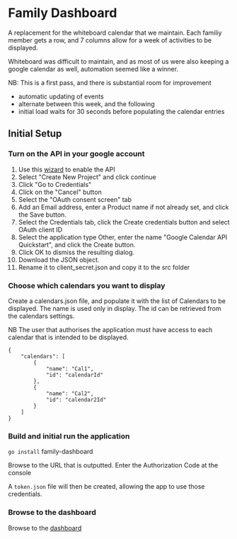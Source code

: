 # Family Dashboard

A replacement for the whiteboard calendar that we maintain.  Each familiy member gets a row, and 7 columns allow for a week of activities to be displayed.

Whiteboard was difficult to maintain, and as most of us were also keeping a google calendar as well, automation seemed like a winner.

NB: This is a first pass, and there is substantial room for improvement

- automatic updating of events
- alternate between this week, and the following
- initial load waits for 30 seconds before populating the calendar entries

## Initial Setup

### Turn on the API in your google account
1. Use this [wizard](https://console.developers.google.com/start/api?id=calendar) to enable the API
1. Select "Create New Project" and click continue
1. Click "Go to Credentials"
1. Click on the "Cancel" button
1. Select the "OAuth consent screen" tab
1. Add an Email address, enter a Product name if not already set, and click the Save button.
1. Select the Credentials tab, click the Create credentials button and select OAuth client ID
1. Select the application type Other, enter the name "Google Calendar API Quickstart", and click the Create button.
1. Click OK to dismiss the resulting dialog.
1. Download the JSON object.
1. Rename it to client_secret.json and copy it to the src folder

### Choose which calendars you want to display
Create a calendars.json file, and populate it with the list of Calendars to be displayed.  The name is used only in display.  The id can be retrieved from the calendars settings.

NB The user that authorises the application must have access to each calendar that is intended to be displayed.

```:json
{
    "calendars": [
        {
            "name": "Cal1",
            "id": "calendarId"
        },
        {
            "name": "Cal2",
            "id": "calendar2Id"
        }
    ]
}
```

### Build and initial run the application

`go install`
family-dashboard

Browse to the URL that is outputted.
Enter the Authorization Code at the console

A `token.json` file will then be created, allowing the app to use those credentials.

### Browse to the dashboard

Browse to the [dashboard](http://localhost:8080/)